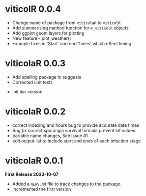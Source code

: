 # viticolR 0.0.4
 * Change name of package from `viticolaR` to `viticolR`
 * Add summarising method function for `m_viticolR` objects
 * Add ggplot geom layers for plotting  
 * New feature - plot_weather()  
 * Example fixes in 'Start' and end 'times' which effect timing  

# viticolaR 0.0.3
  - Add spelling package to suggests  
  - Corrected unit tests
 * init `dev` version  

# viticolaR 0.0.2
  - correct indexing and hours bug to provide accurate date times  
  - _Bug fix_ correct sporangia survival formula prevent Inf values  
  - Variable name changes, See issue #1  
  - edit output list to include start and ends of each infection stage  

# viticolaR 0.0.1
**First Release 2023-10-07**
  - Added a `NEWS.md` file to track changes to the package.
  - Incremented the first version
